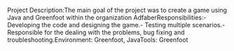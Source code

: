 Project Description:The main goal of the project was to create a game using Java and Greenfoot within the organization AdfaberResponsibilities:- Developing the code and designing the game.- Testing multiple scenarios.- Responsible for the dealing with the problems, bug fixing and troubleshooting.Environment: Greenfoot, JavaTools: Greenfoot
